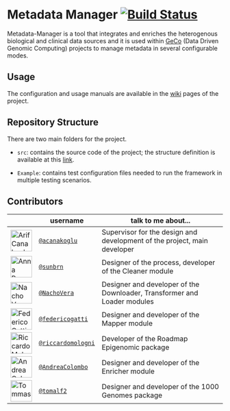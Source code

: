 # Metadata Manager [![Build Status](https://travis-ci.org/DEIB-GECO/Metadata-Manager.svg?branch=master)](https://travis-ci.org/DEIB-GECO/Metadata-Manager)



Metadata-Manager is a tool that integrates and enriches the heterogenous biological and clinical data sources and it is used within [GeCo](http://www.bioinformatics.deib.polimi.it/geco/?home) (Data Driven Genomic Computing) projects to manage metadata in several configurable modes.


## Usage
The configuration and usage manuals are available in the [wiki](https://github.com/DEIB-GECO/Metadata-Manager/wiki) pages of the project. 


## Repository Structure
There are two main folders for the project. 
- `src`:  contains the source code of the project; the structure definition is available at this [link](./src/main/scala/it/polimi/genomics/metadata). 


- `Example`: contains test configuration files needed to run the framework in multiple testing scenarios.




## Contributors
|           | username                                           | talk to me about...                               |
|-----------|----------------------------------------------------|---------------------------------------------------|
|<img src="https://avatars.githubusercontent.com/acanakoglu"      height="50px" title="Arif Canakoglu"/>        | [`@acanakoglu`](https://github.com/acanakoglu)           | Supervisor for the design and development of the project, main developer |
|<img src="https://avatars.githubusercontent.com/sunbrn"      height="50px" title="Anna Bernasconi"/>        | [`@sunbrn`](https://github.com/sunbrn)           | Designer of the process, developer of the Cleaner module |
|<img src="https://avatars.githubusercontent.com/nachodox"      height="50px" title="Nacho Vera"/>        | [`@NachoVera`](https://github.com/nachodox)           | Designer and developer of the Downloader, Transformer and Loader modules |
|<img src="https://avatars.githubusercontent.com/federicogatti"      height="50px" title="Federico Gatti"/>        | [`@federicogatti`](https://github.com/federicogatti)           | Designer and developer of the Mapper module |
|<img src="https://avatars.githubusercontent.com/riccardomologni"      height="50px" title="Riccardo Mologni"/>        | [`@riccardomologni`](https://github.com/riccardomologni)           | Developer of the Roadmap Epigenomic package |
|<img src="https://avatars.githubusercontent.com/AndreaColombo"      height="50px" title="Andrea Colombo"/>        | [`@AndreaColombo`](https://github.com/AndreaColombo)           | Designer and developer of the Enricher module  |
|<img src="https://avatars.githubusercontent.com/tomalf2"      height="50px" title="Tommaso Alfonsi"/>        | [`@tomalf2`](https://github.com/tomalf2)           | Designer and developer of the 1000 Genomes package  |
